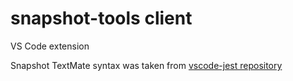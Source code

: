 # snapshot-tools client

VS Code extension

Snapshot TextMate syntax was taken from [vscode-jest repository](https://github.com/orta/vscode-jest)